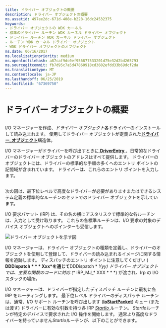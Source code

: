 ```yaml
---
title: ドライバー オブジェクトの概要
description: ドライバー オブジェクトの概要
ms.assetid: 497ee2dc-671d-408e-b228-16dc24532375
keywords:
- ドライバー オブジェクトの WDK カーネル
- 標準のドライバー ルーチン WDK カーネル ドライバー オブジェクト
- ドライバー ルーチン WDK カーネル ドライバー オブジェクト
- ルーチン WDK カーネル ドライバー オブジェクト
- WDK ドライバー オブジェクトのオブジェクト
ms.date: 06/16/2017
ms.localizationpriority: medium
ms.openlocfilehash: a87caf9dc0ef956877533201d75e32d2bd265793
ms.sourcegitcommit: fb7d95c7a5d47860918cd3602efdd33b69dcf2da
ms.translationtype: MT
ms.contentlocale: ja-JP
ms.lasthandoff: 06/25/2019
ms.locfileid: "67369750"
---
```

# <a name="introduction-to-driver-objects"></a>ドライバー オブジェクトの概要


## <a href="" id="ddk-introduction-to-driver-objects-kg"></a>


I/O マネージャーを作成、*ドライバー オブジェクト*各ドライバーのインストールして読み込まれます。 使用してドライバー オブジェクトが定義された[**ドライバー\_オブジェクト**](https://docs.microsoft.com/windows-hardware/drivers/ddi/content/wdm/ns-wdm-_driver_object)構造体。

I/O マネージャーがドライバーを呼び出すときに[ **DriverEntry** ](https://docs.microsoft.com/windows-hardware/drivers/ddi/content/wdm/nc-wdm-driver_initialize) 、日常的なドライバーのドライバー オブジェクトのアドレスはすべて提供します。 ドライバーのオブジェクトには、ドライバーの標準的な手順の多くへのエントリ ポイントの記憶域が含まれています。 ドライバーは、これらのエントリ ポイントを入力します。

## <a href="" id="driver-object-illustration"></a>


次の図は、最下位レベルで高度なドライバーが必要がありますまたはできるシステム定義の標準的なルーチンのセットでのドライバー オブジェクトを示しています。

I/O 要求パケット (IRP) は、その名の横にアスタリスクで標準的な各ルーチンは、入力として受け取ります。 これらの各標準ルーチンは、I/O 要求の対象のデバイス オブジェクトへのポインターも受信します。

![ドライバー オブジェクトを示す図](images/24drvobj.png)

I/O マネージャーは、ドライバー オブジェクトの種類を定義し、ドライバーのオブジェクトを使用して登録して、ドライバーの読み込まれるイメージに関する情報を追跡します。 ディスパッチのエントリ ポイントに注意してください ( **DDDispatch * * * Xxx*を通じて**DDDispatch * **Yyy*) ドライバー オブジェクトでは、主要な関数のコードに対応 (** IRP\_MJ\_* XXX * * *) が渡され、Irp の I/O スタックの場所。

I/O マネージャーは、ドライバーが指定したディスパッチ ルーチンに最初に各 IRP をルーティングします。 最下位レベル ドライバーのディスパッチ ルーチンは、通常、I/O サポート ルーチンを呼び出します ([**IoStartPacket**](https://docs.microsoft.com/windows-hardware/drivers/ddi/content/ntifs/nf-ntifs-iostartpacket)) キュー (または渡す) ドライバーに有効な引数を持つ各 IRP [ *StartIo* ](https://docs.microsoft.com/windows-hardware/drivers/ddi/content/wdm/nc-wdm-driver_startio)ルーチン。 *StartIo*ルーチンが特定のデバイスで要求された I/O 操作を開始します。 通常より高度なドライバーを持っていません*StartIo*ルーチンが、以下のことができます。

 

 




